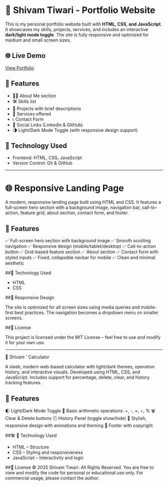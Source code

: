# 💼 Shivam Tiwari - Portfolio Website


This is my personal portfolio website built with **HTML, CSS, and JavaScript**. It showcases my skills, projects, services, and includes an interactive **dark/light mode toggle**. The site is fully responsive and optimized for medium and small screen sizes.

## 🌐 Live Demo
[View Portfolio](https://panditshivamportfolio.netlify.app/)  

## 📌 Features

- 🧑‍💻 About Me section
- 🛠️ Skills list
- 📂 Projects with brief descriptions
- 💼 Services offered
- 📞 Contact Form
- 🔗 Social Links (LinkedIn & GitHub)
- 🌗 Light/Dark Mode Toggle (with responsive design support)

## 🔧 Technology Used

- Frontend: HTML, CSS, JavaScript
- Version Control: Git & GitHub


----------------------------------------------------------------------------------------------------------------------------------------------------------------------------------------------------------------------------------------------------------------------------------------------------------------------

 # 🌐 Responsive Landing Page


A modern, responsive landing page built using HTML and CSS. It features a full-screen hero section with a background image, navigation bar, call-to-action, feature grid, about section, contact form, and footer.


## 📌 Features

✅ Full-screen hero section with background image
✅ Smooth scrolling navigation
✅ Responsive design (mobile/tablet/desktop)
✅ Call-to-action button
✅ Grid-based feature section
✅ About section
✅ Contact form with styled inputs
✅ Fixed, collapsible navbar for mobile
✅ Clean and minimal aesthetic


##🧠  Technology Used
- HTML
- CSS

##📱 Responsive Design

The site is optimized for all screen sizes using media queries and mobile-first best practices. The navigation becomes a dropdown menu on smaller screens.

##📄 License

This project is licensed under the MIT License – feel free to use and modify it for your own use.


----------------------------------------------------------------------------------------------------------------------------------------------------------------------------------------------------------------------------------------------------------------------------------------------------------------------


 💼 Shivam ' Calculator


A sleek, modern web-based calculator with light/dark themes, operation history, and interactive visuals. Developed using HTML, CSS, and JavaScript. Includes support for percentage, delete, clear, and history tracking features.

## 📌 Features

🌓 Light/Dark Mode Toggle
🧮 Basic arithmetic operations: +, -, ×, ÷, %
🗑️ Clear & Delete buttons
🕘 History Panel (toggle show/hide)
🎨 Stylish, responsive design with animations and theming
📜 Footer with copyright


##🛠️  🔧 Technology Used
- HTML – Structure
- CSS – Styling and responsiveness
- JavaScript – Interactivity and logic

##🔐 License
© 2025 Shivam Tiwari. All Rights Reserved.
You are free to view and modify the code for personal or educational use only. For commercial usage, please contact the author.

